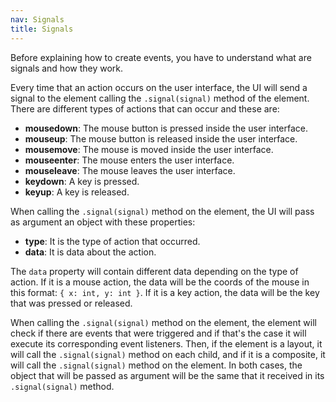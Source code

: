 ```yaml
---
nav: Signals
title: Signals
---
```


Before explaining how to create events, you have to understand what are signals and how they work.

Every time that an action occurs on the user interface, the UI will send a signal to the element calling the `.signal(signal)` method of the element. There are different types of actions that can occur and these are:

- **mousedown**: The mouse button is pressed inside the user interface.
- **mouseup**: The mouse button is released inside the user interface.
- **mousemove**: The mouse is moved inside the user interface.
- **mouseenter**: The mouse enters the user interface.
- **mouseleave**: The mouse leaves the user interface.
- **keydown**: A key is pressed.
- **keyup**: A key is released.

When calling the `.signal(signal)` method on the element, the UI will pass as argument an object with these properties:

- **type**: It is the type of action that occurred.
- **data**: It is data about the action.

The `data` property will contain different data depending on the type of action. If it is a mouse action, the data will be the coords of the mouse in this format: `{ x: int, y: int }`. If it is a key action, the data will be the key that was pressed or released.

When calling the `.signal(signal)` method on the element, the element will check if there are events that were triggered and if that's the case it will execute its corresponding event listeners. Then, if the element is a layout, it will call the `.signal(signal)` method on each child, and if it is a composite, it will call the `.signal(signal)` method on the element. In both cases, the object that will be passed as argument will be the same that it received in its `.signal(signal)` method.
